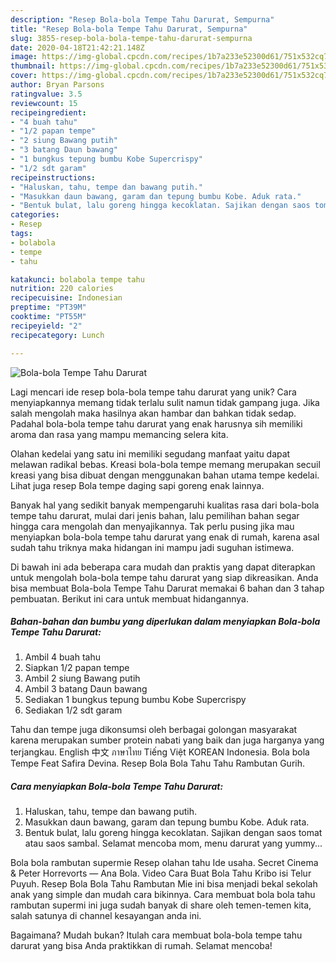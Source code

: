 ```yaml
---
description: "Resep Bola-bola Tempe Tahu Darurat, Sempurna"
title: "Resep Bola-bola Tempe Tahu Darurat, Sempurna"
slug: 3855-resep-bola-bola-tempe-tahu-darurat-sempurna
date: 2020-04-18T21:42:21.148Z
image: https://img-global.cpcdn.com/recipes/1b7a233e52300d61/751x532cq70/bola-bola-tempe-tahu-darurat-foto-resep-utama.jpg
thumbnail: https://img-global.cpcdn.com/recipes/1b7a233e52300d61/751x532cq70/bola-bola-tempe-tahu-darurat-foto-resep-utama.jpg
cover: https://img-global.cpcdn.com/recipes/1b7a233e52300d61/751x532cq70/bola-bola-tempe-tahu-darurat-foto-resep-utama.jpg
author: Bryan Parsons
ratingvalue: 3.5
reviewcount: 15
recipeingredient:
- "4 buah tahu"
- "1/2 papan tempe"
- "2 siung Bawang putih"
- "3 batang Daun bawang"
- "1 bungkus tepung bumbu Kobe Supercrispy"
- "1/2 sdt garam"
recipeinstructions:
- "Haluskan, tahu, tempe dan bawang putih."
- "Masukkan daun bawang, garam dan tepung bumbu Kobe. Aduk rata."
- "Bentuk bulat, lalu goreng hingga kecoklatan. Sajikan dengan saos tomat atau saos sambal. Selamat mencoba mom, menu darurat yang yummy..."
categories:
- Resep
tags:
- bolabola
- tempe
- tahu

katakunci: bolabola tempe tahu 
nutrition: 220 calories
recipecuisine: Indonesian
preptime: "PT39M"
cooktime: "PT55M"
recipeyield: "2"
recipecategory: Lunch

---
```



![Bola-bola Tempe Tahu Darurat](https://img-global.cpcdn.com/recipes/1b7a233e52300d61/751x532cq70/bola-bola-tempe-tahu-darurat-foto-resep-utama.jpg)

Lagi mencari ide resep bola-bola tempe tahu darurat yang unik? Cara menyiapkannya memang tidak terlalu sulit namun tidak gampang juga. Jika salah mengolah maka hasilnya akan hambar dan bahkan tidak sedap. Padahal bola-bola tempe tahu darurat yang enak harusnya sih memiliki aroma dan rasa yang mampu memancing selera kita.

Olahan kedelai yang satu ini memiliki segudang manfaat yaitu dapat melawan radikal bebas. Kreasi bola-bola tempe memang merupakan secuil kreasi yang bisa dibuat dengan menggunakan bahan utama tempe kedelai. Lihat juga resep Bola tempe daging sapi goreng enak lainnya.

Banyak hal yang sedikit banyak mempengaruhi kualitas rasa dari bola-bola tempe tahu darurat, mulai dari jenis bahan, lalu pemilihan bahan segar hingga cara mengolah dan menyajikannya. Tak perlu pusing jika mau menyiapkan bola-bola tempe tahu darurat yang enak di rumah, karena asal sudah tahu triknya maka hidangan ini mampu jadi suguhan istimewa.


Di bawah ini ada beberapa cara mudah dan praktis yang dapat diterapkan untuk mengolah bola-bola tempe tahu darurat yang siap dikreasikan. Anda bisa membuat Bola-bola Tempe Tahu Darurat memakai 6 bahan dan 3 tahap pembuatan. Berikut ini cara untuk membuat hidangannya.

<!--inarticleads1-->

##### Bahan-bahan dan bumbu yang diperlukan dalam menyiapkan Bola-bola Tempe Tahu Darurat:

1. Ambil 4 buah tahu
1. Siapkan 1/2 papan tempe
1. Ambil 2 siung Bawang putih
1. Ambil 3 batang Daun bawang
1. Sediakan 1 bungkus tepung bumbu Kobe Supercrispy
1. Sediakan 1/2 sdt garam


Tahu dan tempe juga dikonsumsi oleh berbagai golongan masyarakat karena merupakan sumber protein nabati yang baik dan juga harganya yang terjangkau. English 中文 ภาษาไทย Tiếng Việt KOREAN Indonesia. Bola bola Tempe Feat Safira Devina. Resep Bola Bola Tahu Tahu Rambutan Gurih. 

<!--inarticleads2-->

##### Cara menyiapkan Bola-bola Tempe Tahu Darurat:

1. Haluskan, tahu, tempe dan bawang putih.
1. Masukkan daun bawang, garam dan tepung bumbu Kobe. Aduk rata.
1. Bentuk bulat, lalu goreng hingga kecoklatan. Sajikan dengan saos tomat atau saos sambal. Selamat mencoba mom, menu darurat yang yummy...


Bola bola rambutan supermie Resep olahan tahu Ide usaha. Secret Cinema &amp; Peter Horrevorts — Ana Bola. Video Cara Buat Bola Tahu Kribo isi Telur Puyuh. Resep Bola Bola Tahu Rambutan Mie ini bisa menjadi bekal sekolah anak yang simple dan mudah cara bikinnya. Cara membuat bola bola tahu rambutan supermi ini juga sudah banyak di share oleh temen-temen kita, salah satunya di channel kesayangan anda ini. 

Bagaimana? Mudah bukan? Itulah cara membuat bola-bola tempe tahu darurat yang bisa Anda praktikkan di rumah. Selamat mencoba!
